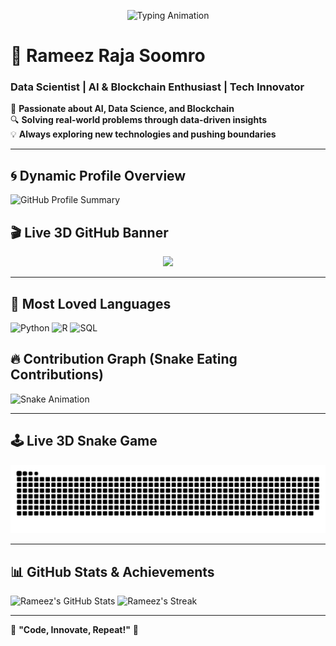 <p align="center">
  <img src="https://readme-typing-svg.demolab.com?font=Fira+Code&size=24&duration=3000&pause=1000&color=00FF00&center=true&vCenter=true&width=600&lines=🚀+Welcome+to+My+GitHub!;I+am+Rameez+Raja+Soomro!;Data+Science+%7C+AI+%7C+Blockchain+Enthusiast;Innovating+with+Technology" alt="Typing Animation" />
</p>

# 🚀 **Rameez Raja Soomro**  
### Data Scientist | AI & Blockchain Enthusiast | Tech Innovator

🌟 **Passionate about AI, Data Science, and Blockchain**  
🔍 **Solving real-world problems through data-driven insights**  
💡 **Always exploring new technologies and pushing boundaries**

---

## 🌀 **Dynamic Profile Overview**
![GitHub Profile Summary](https://github-profile-summary-cards.vercel.app/api/cards/profile-details?username=RameezRS&theme=github_dark)

## 🎬 **Live 3D GitHub Banner**
<p align="center">
  <img src="https://capsule-render.vercel.app/api?type=cylinder&color=0:FF5733,50:8A2BE2,100:0000FF&height=200&section=header&text=🚀%20Explore%20My%20Tech%20World!&fontSize=45&fontColor=fff"/>
</p>

---

## 💖 **Most Loved Languages**
![Python](https://img.shields.io/badge/Python-3776AB?style=for-the-badge&logo=python&logoColor=white)
![R](https://img.shields.io/badge/R-276DC3?style=for-the-badge&logo=r&logoColor=white)
![SQL](https://img.shields.io/badge/SQL-4479A1?style=for-the-badge&logo=MySQL&logoColor=white)

## 🔥 **Contribution Graph (Snake Eating Contributions)**
![Snake Animation](https://github.com/RameezRS/RameezRS/blob/output/github-contribution-grid-snake.svg)

---

## 🕹️ **Live 3D Snake Game**
![Snake Game](https://raw.githubusercontent.com/Platane/snk/output/github-contribution-grid-snake.svg)

---
## 📊 **GitHub Stats & Achievements**
![Rameez's GitHub Stats](https://github-readme-stats.vercel.app/api?username=RameezRS&show_icons=true&theme=radical)
![Rameez's Streak](https://streak-stats.demolab.com?user=RameezRS&theme=radical&hide_border=false)

---

🎯 **"Code, Innovate, Repeat!"** 🚀
